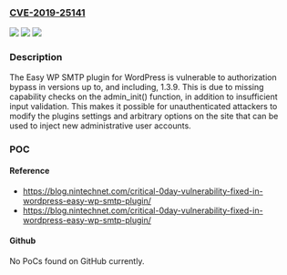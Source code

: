 ### [CVE-2019-25141](https://cve.mitre.org/cgi-bin/cvename.cgi?name=CVE-2019-25141)
![](https://img.shields.io/static/v1?label=Product&message=Easy%20WP%20SMTP%20by%20SendLayer%20%E2%80%93%20WordPress%20SMTP%20and%20Email%20Log%20Plugin&color=blue)
![](https://img.shields.io/static/v1?label=Version&message=*%3C%201.3.9.1%20&color=brighgreen)
![](https://img.shields.io/static/v1?label=Vulnerability&message=CWE-862%20Missing%20Authorization&color=brighgreen)

### Description

The Easy WP SMTP plugin for WordPress is vulnerable to authorization bypass in versions up to, and including, 1.3.9. This is due to missing capability checks on the admin_init() function, in addition to insufficient input validation. This makes it possible for unauthenticated attackers to modify the plugins settings and arbitrary options on the site that can be used to inject new administrative user accounts.

### POC

#### Reference
- https://blog.nintechnet.com/critical-0day-vulnerability-fixed-in-wordpress-easy-wp-smtp-plugin/
- https://blog.nintechnet.com/critical-0day-vulnerability-fixed-in-wordpress-easy-wp-smtp-plugin/

#### Github
No PoCs found on GitHub currently.

